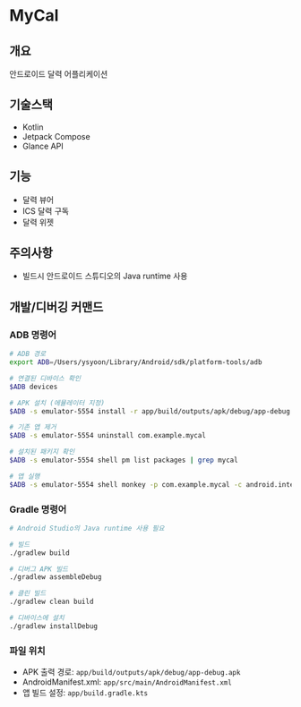 # MyCal

## 개요
안드로이드 달력 어플리케이션

## 기술스택
- Kotlin
- Jetpack Compose
- Glance API

## 기능
- 달력 뷰어
- ICS 달력 구독
- 달력 위젯

## 주의사항
- 빌드시 안드로이드 스튜디오의 Java runtime 사용

## 개발/디버깅 커맨드

### ADB 명령어
```bash
# ADB 경로
export ADB=/Users/ysyoon/Library/Android/sdk/platform-tools/adb

# 연결된 디바이스 확인
$ADB devices

# APK 설치 (에뮬레이터 지정)
$ADB -s emulator-5554 install -r app/build/outputs/apk/debug/app-debug.apk

# 기존 앱 제거
$ADB -s emulator-5554 uninstall com.example.mycal

# 설치된 패키지 확인
$ADB -s emulator-5554 shell pm list packages | grep mycal

# 앱 실행
$ADB -s emulator-5554 shell monkey -p com.example.mycal -c android.intent.category.LAUNCHER 1
```

### Gradle 명령어
```bash
# Android Studio의 Java runtime 사용 필요

# 빌드
./gradlew build

# 디버그 APK 빌드
./gradlew assembleDebug

# 클린 빌드
./gradlew clean build

# 디바이스에 설치
./gradlew installDebug
```

### 파일 위치
- APK 출력 경로: `app/build/outputs/apk/debug/app-debug.apk`
- AndroidManifest.xml: `app/src/main/AndroidManifest.xml`
- 앱 빌드 설정: `app/build.gradle.kts`